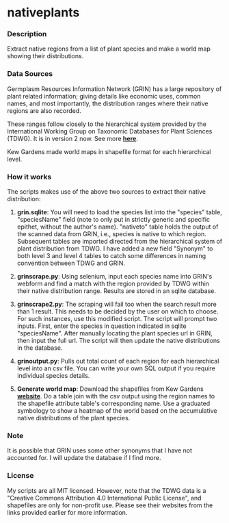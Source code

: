 # nativeplants

### Description

Extract native regions from a list of plant species and make a world map showing their distributions.

### Data Sources

Germplasm Resources Information Network (GRIN) has a large repository of plant related information; giving details like economic uses, common names, and most importantly, the distribution ranges where their native regions are also recorded.

These ranges follow closely to the hierarchical system provided by the International Working Group on Taxonomic Databases for Plant Sciences (TDWG). It is in version 2 now. See more __<a href="https://github.com/tdwg/prior-standards/tree/master/world-geographical-scheme-for-recording-plant-distributions">here</a>__.

Kew Gardens made world maps in shapefile format for each hierarchical level.

### How it works

The scripts makes use of the above two sources to extract their native distribution:

1) __grin.sqlite__: You will need to load the species list into the "species" table, "speciesName" field (note to only put in strictly generic and specific epithet, without the author's name). "nativeto" table holds the output of the scanned data from GRIN, i.e., species is native to which region. Subsequent tables are imported directed from the hierarchical system of plant distribution from TDWG. I have added a new field "Synonym" to both level 3 and level 4 tables to catch some differences in naming convention between TDWG and GRIN.

2) __grinscrape.py__: Using selenium, input each species name into GRIN's webform and find a match with the region provided by TDWG within their native distribution range. Results are stored in an sqlite database.

3) __grinscrape2.py__: The scraping will fail too when the search result more than 1 result. This needs to be decided by the user on which to choose. For such instances, use this modified script. The script will prompt two inputs. First, enter the species in question indicated in sqlite "speciesName". After manually locating the plant species url in GRIN, then input the full url. The script will then update the native distributions in the database.

4) __grinoutput.py__: Pulls out total count of each region for each hierarchical level into an csv file. You can write your own SQL output if you require individual species details.

5) __Generate world map__: Download the shapefiles from Kew Gardens __<a href="http://www.kew.org/gis/tdwg/index.html">website</a>__. Do a table join with the csv output using the region names to the shapefile attribute table's corresponding name. Use a graduated symbology to show a heatmap of the world based on the accumulative native distributions of the plant species.

### Note
It is possible that GRIN uses some other synonyms that I have not accounted for. I will update the database if I find more. 

### License
My scripts are all MIT licensed. However, note that the TDWG data is a "Creative Commons Attribution 4.0 International Public License", and shapefiles are only for non-profit use. Please see their websites from the links provided earlier for more information.

